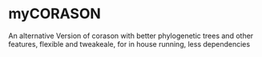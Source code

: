 # myCORASON
An alternative Version of corason with better phylogenetic trees and other features, flexible and tweakeale, for in house running, less dependencies
